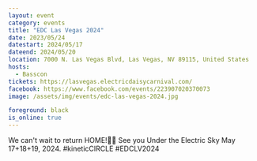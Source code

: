 ```yaml
---
layout: event
category: events
title: "EDC Las Vegas 2024"
date: 2023/05/24
datestart: 2024/05/17
dateend: 2024/05/20
location: 7000 N. Las Vegas Blvd, Las Vegas, NV 89115, United States
hosts:
  - Basscon
tickets: https://lasvegas.electricdaisycarnival.com/
facebook: https://www.facebook.com/events/223907020370073
image: /assets/img/events/edc-las-vegas-2024.jpg

foreground: black
is_online: true
---
```


We can't wait to return HOME!🫶🌈 See you Under the Electric Sky May 17+18+19, 2024.
#kineticCIRCLE #EDCLV2024

